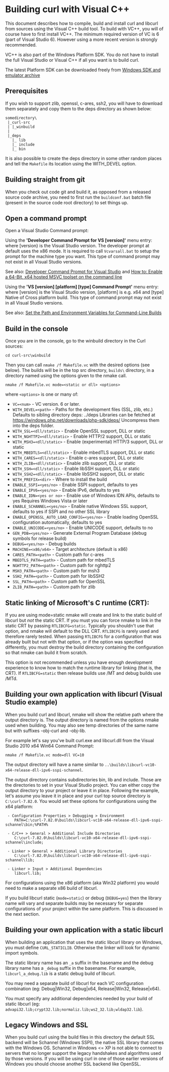<!--
Copyright (C) 2000 - 2022 Daniel Stenberg, <daniel@haxx.se>, et al.

SPDX-License-Identifier: curl
-->

# Building curl with Visual C++

 This document describes how to compile, build and install curl and libcurl
 from sources using the Visual C++ build tool. To build with VC++, you will of
 course have to first install VC++. The minimum required version of VC is 6
 (part of Visual Studio 6). However using a more recent version is strongly
 recommended.

 VC++ is also part of the Windows Platform SDK. You do not have to install the
 full Visual Studio or Visual C++ if all you want is to build curl.

 The latest Platform SDK can be downloaded freely from [Windows SDK and
 emulator
 archive](https://developer.microsoft.com/en-us/windows/downloads/sdk-archive)

## Prerequisites

 If you wish to support zlib, openssl, c-ares, ssh2, you will have to download
 them separately and copy them to the deps directory as shown below:

    somedirectory\
     |_curl-src
     | |_winbuild
     |
     |_deps
       |_ lib
       |_ include
       |_ bin

 It is also possible to create the deps directory in some other random places
 and tell the `Makefile` its location using the WITH_DEVEL option.

## Building straight from git

 When you check out code git and build it, as opposed from a released source
 code archive, you need to first run the `buildconf.bat` batch file (present
 in the source code root directory) to set things up.

## Open a command prompt

Open a Visual Studio Command prompt:

 Using the **'Developer Command Prompt for VS [version]'** menu entry: where
 [version} is the Visual Studio version. The developer prompt at default uses
 the x86 mode. It is required to call `Vcvarsall.bat` to setup the prompt for
 the machine type you want. This type of command prompt may not exist in all
 Visual Studio versions.

 See also: [Developer Command Prompt for Visual
 Studio](https://docs.microsoft.com/en-us/dotnet/framework/tools/developer-command-prompt-for-vs)
 and [How to: Enable a 64-Bit, x64 hosted MSVC toolset on the command
 line](https://docs.microsoft.com/en-us/cpp/build/how-to-enable-a-64-bit-visual-cpp-toolset-on-the-command-line)

 Using the **'VS [version] [platform] [type] Command Prompt'** menu entry:
 where [version] is the Visual Studio version, [platform] is e.g. x64 and
 [type] Native of Cross platform build.  This type of command prompt may not
 exist in all Visual Studio versions.

 See also: [Set the Path and Environment Variables for Command-Line Builds](https://docs.microsoft.com/en-us/cpp/build/building-on-the-command-line)

## Build in the console

 Once you are in the console, go to the winbuild directory in the Curl
 sources:

    cd curl-src\winbuild

 Then you can call `nmake /f Makefile.vc` with the desired options (see
 below). The builds will be in the top src directory, `builds\` directory, in
 a directory named using the options given to the nmake call.

    nmake /f Makefile.vc mode=<static or dll> <options>

where `<options>` is one or many of:

 - `VC=<num>`                    - VC version. 6 or later.
 - `WITH_DEVEL=<path>`           - Paths for the development files (SSL, zlib, etc.)
                                   Defaults to sibling directory deps: ../deps
                                   Libraries can be fetched at https://windows.php.net/downloads/php-sdk/deps/
                                   Uncompress them into the deps folder.
 - `WITH_SSL=<dll/static>`       - Enable OpenSSL support, DLL or static
 - `WITH_NGHTTP2=<dll/static>`   - Enable HTTP/2 support, DLL or static
 - `WITH_MSH3=<dll/static>`      - Enable (experimental) HTTP/3 support, DLL or static
 - `WITH_MBEDTLS=<dll/static>`   - Enable mbedTLS support, DLL or static
 - `WITH_CARES=<dll/static>`     - Enable c-ares support, DLL or static
 - `WITH_ZLIB=<dll/static>`      - Enable zlib support, DLL or static
 - `WITH_SSH=<dll/static>`       - Enable libSSH support, DLL or static
 - `WITH_SSH2=<dll/static>`      - Enable libSSH2 support, DLL or static
 - `WITH_PREFIX=<dir>`           - Where to install the build
 - `ENABLE_SSPI=<yes/no>`        - Enable SSPI support, defaults to yes
 - `ENABLE_IPV6=<yes/no>`        - Enable IPv6, defaults to yes
 - `ENABLE_IDN=<yes or no>`      - Enable use of Windows IDN APIs, defaults to yes
                                   Requires Windows Vista or later
 - `ENABLE_SCHANNEL=<yes/no>`    - Enable native Windows SSL support, defaults
                                   to yes if SSPI and no other SSL library
 - `ENABLE_OPENSSL_AUTO_LOAD_CONFIG=<yes/no>`
                                 - Enable loading OpenSSL configuration
                                   automatically, defaults to yes
 - `ENABLE_UNICODE=<yes/no>`     - Enable UNICODE support, defaults to no
 - `GEN_PDB=<yes/no>`            - Generate External Program Database
                                   (debug symbols for release build)
 - `DEBUG=<yes/no>`              - Debug builds
 - `MACHINE=<x86/x64>`           - Target architecture (default is x86)
 - `CARES_PATH=<path>`           - Custom path for c-ares
 - `MBEDTLS_PATH=<path>`         - Custom path for mbedTLS
 - `NGHTTP2_PATH=<path>`         - Custom path for nghttp2
 - `MSH3_PATH=<path>`            - Custom path for msh3
 - `SSH2_PATH=<path>`            - Custom path for libSSH2
 - `SSL_PATH=<path>`             - Custom path for OpenSSL
 - `ZLIB_PATH=<path>`            - Custom path for zlib

## Static linking of Microsoft's C runtime (CRT):

 If you are using mode=static nmake will create and link to the static build
 of libcurl but *not* the static CRT. If you must you can force nmake to link
 in the static CRT by passing `RTLIBCFG=static`. Typically you shouldn't use
 that option, and nmake will default to the DLL CRT. `RTLIBCFG` is rarely used
 and therefore rarely tested. When passing `RTLIBCFG` for a configuration that
 was already built but not with that option, or if the option was specified
 differently, you must destroy the build directory containing the
 configuration so that nmake can build it from scratch.

 This option is not recommended unless you have enough development experience
 to know how to match the runtime library for linking (that is, the CRT).  If
 `RTLIBCFG=static` then release builds use /MT and debug builds use /MTd.

## Building your own application with libcurl (Visual Studio example)

 When you build curl and libcurl, nmake will show the relative path where the
 output directory is. The output directory is named from the options nmake used
 when building. You may also see temp directories of the same name but with
 suffixes -obj-curl and -obj-lib.

 For example let's say you've built curl.exe and libcurl.dll from the Visual
 Studio 2010 x64 Win64 Command Prompt:

    nmake /f Makefile.vc mode=dll VC=10

 The output directory will have a name similar to
 `..\builds\libcurl-vc10-x64-release-dll-ipv6-sspi-schannel`.

 The output directory contains subdirectories bin, lib and include. Those are
 the directories to set in your Visual Studio project. You can either copy the
 output directory to your project or leave it in place. Following the example,
 let's assume you leave it in place and your curl top source directory is
 `C:\curl-7.82.0`. You would set these options for configurations using the
 x64 platform:

~~~
 - Configuration Properties > Debugging > Environment
    PATH=C:\curl-7.82.0\builds\libcurl-vc10-x64-release-dll-ipv6-sspi-schannel\bin;%PATH%

 - C/C++ > General > Additional Include Directories
    C:\curl-7.82.0\builds\libcurl-vc10-x64-release-dll-ipv6-sspi-schannel\include;

 - Linker > General > Additional Library Directories
    C:\curl-7.82.0\builds\libcurl-vc10-x64-release-dll-ipv6-sspi-schannel\lib;

 - Linker > Input > Additional Dependencies
    libcurl.lib;
~~~

 For configurations using the x86 platform (aka Win32 platform) you would
 need to make a separate x86 build of libcurl.

 If you build libcurl static (`mode=static`) or debug (`DEBUG=yes`) then the
 library name will vary and separate builds may be necessary for separate
 configurations of your project within the same platform. This is discussed in
 the next section.

## Building your own application with a static libcurl

 When building an application that uses the static libcurl library on Windows,
 you must define `CURL_STATICLIB`. Otherwise the linker will look for dynamic
 import symbols.

 The static library name has an `_a` suffix in the basename and the debug
 library name has a `_debug` suffix in the basename. For example,
 `libcurl_a_debug.lib` is a static debug build of libcurl.

 You may need a separate build of libcurl for each VC configuration combination
 (eg: Debug|Win32, Debug|x64, Release|Win32, Release|x64).

 You must specify any additional dependencies needed by your build of static
 libcurl (eg: `advapi32.lib;crypt32.lib;normaliz.lib;ws2_32.lib;wldap32.lib`).

## Legacy Windows and SSL

 When you build curl using the build files in this directory the default SSL
 backend will be Schannel (Windows SSPI), the native SSL library that comes
 with the Windows OS. Schannel in Windows <= XP is not able to connect to
 servers that no longer support the legacy handshakes and algorithms used by
 those versions. If you will be using curl in one of those earlier versions of
 Windows you should choose another SSL backend like OpenSSL.
